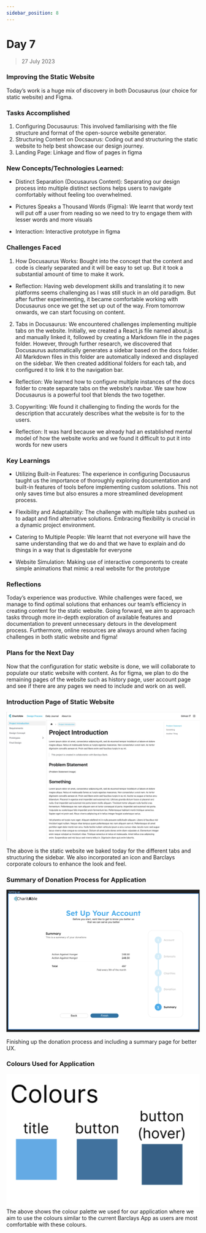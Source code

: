 ```yaml
---
sidebar_position: 8
---
```


# Day 7
> 27 July 2023

### Improving the Static Website
Today’s work is a huge mix of discovery in both Docusaurus (our choice for static website) and Figma.

### Tasks Accomplished

1. Configuring Docusaurus: This involved familiarising with the file structure and format of the open-source website generator.
2. Structuring Content on Docsaurus: Coding out and structuring the static website to help best showcase our design journey.
3. Landing Page: Linkage and flow of pages in figma

### New Concepts/Technologies Learned:

- Distinct Separation (Docusaurus Content): Separating our design process into multiple distinct sections helps users to navigate comfortably without feeling too overwhelmed.

- Pictures Speaks a Thousand Words (Figma): We learnt that wordy text will put off a user from reading so we need to try to engage them with lesser words and more visuals

- Interaction: Interactive prototype in figma
### Challenges Faced

1. How Docusaurus Works: Bought into the concept that the content and code is clearly separated and it will be easy to set up. But it took a substantial amount of time to make it work.
- Reflection: Having web development skills and translating it to new platforms seems challenging as I was still stuck in an old paradigm. But after further experimenting, it became comfortable working with Docusaurus once we get the set up out of the way. From tomorrow onwards, we can start focusing on content.
2. Tabs in Docusaurus: We encountered challenges implementing multiple tabs on the website. Initially, we created a React.js file named about.js and manually linked it, followed by creating a Markdown file in the pages folder. However, through further research, we discovered that Docusaurus automatically generates a sidebar based on the docs folder. All Markdown files in this folder are automatically indexed and displayed on the sidebar. We then created additional folders for each tab, and configured it to link it to the navigation bar.
- Reflection: We learned how to configure multiple instances of the docs folder to create separate tabs on the website’s navbar. We saw how Docusaurus is a powerful tool that blends the two together.
3. Copywriting: We found it challenging to finding the words for the description that accurately describes what the website is for to the users.
- Reflection: It was hard because we already had an established mental model of how the website works and we found it difficult to put it into words for new users

### Key Learnings

- Utilizing Built-in Features: The experience in configuring Docusaurus taught us the importance of thoroughly exploring documentation and built-in features of tools before implementing custom solutions. This not only saves time but also ensures a more streamlined development process.

- Flexibility and Adaptability: The challenge with multiple tabs pushed us to adapt and find alternative solutions. Embracing flexibility is crucial in a dynamic project environment.

- Catering to Multiple People: We learnt that not everyone will have the same understanding that we do and that we have to explain and do things in a way that is digestable for everyone

- Website Simulation: Making use of interactive components to create simple animations that mimic a real website for the prototype

### Reflections

Today’s experience was productive. While challenges were faced, we manage to find optimal solutions that enhances our team’s efficiency in creating content for the static website. Going forward, we aim to approach tasks through more in-depth exploration of available features and documentation to prevent unnecessary detours in the development process. Furthermore, online resources are always around when facing challenges in both static website and figma!

### Plans for the Next Day

Now that the configuration for static website is done, we will collaborate to populate our static website with content. As for figma, we plan to do the remaining pages of the website such as history page, user account page and see if there are any pages we need to include and work on as well.

### Introduction Page of Static Website
![Introduction Page of Static Website](./img/2023-07-27/staticwebsite_intro.jpg)

The above is the static website we baked today for the different tabs and structuring the sidebar. We also incorporated an icon and Barclays corporate colours to enhance the look and feel.

### Summary of Donation Process for Application
![Summary of Donation Process for Application](./img/2023-07-27/summary.png)

Finishing up the donation process and including a summary page for better UX.

### Colours Used for Application
![Colours Used for Application](./img/2023-07-27/Colours.png)
The above shows the colour palette we used for our application where we aim to use the colours similar to the current Barclays App as users are most comfortable with these colours.